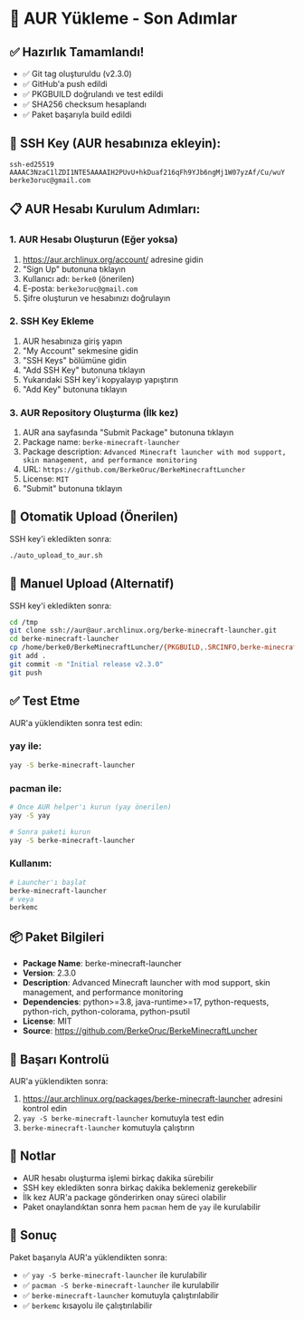 # 🎉 AUR Yükleme - Son Adımlar

## ✅ Hazırlık Tamamlandı!
- ✅ Git tag oluşturuldu (v2.3.0)
- ✅ GitHub'a push edildi
- ✅ PKGBUILD doğrulandı ve test edildi
- ✅ SHA256 checksum hesaplandı
- ✅ Paket başarıyla build edildi

## 🔑 SSH Key (AUR hesabınıza ekleyin):
```
ssh-ed25519 AAAAC3NzaC1lZDI1NTE5AAAAIH2PUvU+hkDuaf216qFh9YJb6ngMj1W07yzAf/Cu/wuY berke3oruc@gmail.com
```

## 📋 AUR Hesabı Kurulum Adımları:

### 1. AUR Hesabı Oluşturun (Eğer yoksa)
1. https://aur.archlinux.org/account/ adresine gidin
2. "Sign Up" butonuna tıklayın
3. Kullanıcı adı: `berke0` (önerilen)
4. E-posta: `berke3oruc@gmail.com`
5. Şifre oluşturun ve hesabınızı doğrulayın

### 2. SSH Key Ekleme
1. AUR hesabınıza giriş yapın
2. "My Account" sekmesine gidin
3. "SSH Keys" bölümüne gidin
4. "Add SSH Key" butonuna tıklayın
5. Yukarıdaki SSH key'i kopyalayıp yapıştırın
6. "Add Key" butonuna tıklayın

### 3. AUR Repository Oluşturma (İlk kez)
1. AUR ana sayfasında "Submit Package" butonuna tıklayın
2. Package name: `berke-minecraft-launcher`
3. Package description: `Advanced Minecraft launcher with mod support, skin management, and performance monitoring`
4. URL: `https://github.com/BerkeOruc/BerkeMinecraftLuncher`
5. License: `MIT`
6. "Submit" butonuna tıklayın

## 🚀 Otomatik Upload (Önerilen)
SSH key'i ekledikten sonra:
```bash
./auto_upload_to_aur.sh
```

## 🔧 Manuel Upload (Alternatif)
SSH key'i ekledikten sonra:
```bash
cd /tmp
git clone ssh://aur@aur.archlinux.org/berke-minecraft-launcher.git
cd berke-minecraft-launcher
cp /home/berke0/BerkeMinecraftLuncher/{PKGBUILD,.SRCINFO,berke-minecraft-launcher.desktop,setup.py} .
git add .
git commit -m "Initial release v2.3.0"
git push
```

## ✅ Test Etme
AUR'a yüklendikten sonra test edin:

### yay ile:
```bash
yay -S berke-minecraft-launcher
```

### pacman ile:
```bash
# Önce AUR helper'ı kurun (yay önerilen)
yay -S yay

# Sonra paketi kurun
yay -S berke-minecraft-launcher
```

### Kullanım:
```bash
# Launcher'ı başlat
berke-minecraft-launcher
# veya
berkemc
```

## 📦 Paket Bilgileri
- **Package Name**: berke-minecraft-launcher
- **Version**: 2.3.0
- **Description**: Advanced Minecraft launcher with mod support, skin management, and performance monitoring
- **Dependencies**: python>=3.8, java-runtime>=17, python-requests, python-rich, python-colorama, python-psutil
- **License**: MIT
- **Source**: https://github.com/BerkeOruc/BerkeMinecraftLuncher

## 🎯 Başarı Kontrolü
AUR'a yüklendikten sonra:
1. https://aur.archlinux.org/packages/berke-minecraft-launcher adresini kontrol edin
2. `yay -S berke-minecraft-launcher` komutuyla test edin
3. `berke-minecraft-launcher` komutuyla çalıştırın

## 📝 Notlar
- AUR hesabı oluşturma işlemi birkaç dakika sürebilir
- SSH key ekledikten sonra birkaç dakika beklemeniz gerekebilir
- İlk kez AUR'a package gönderirken onay süreci olabilir
- Paket onaylandıktan sonra hem `pacman` hem de `yay` ile kurulabilir

## 🎉 Sonuç
Paket başarıyla AUR'a yüklendikten sonra:
- ✅ `yay -S berke-minecraft-launcher` ile kurulabilir
- ✅ `pacman -S berke-minecraft-launcher` ile kurulabilir
- ✅ `berke-minecraft-launcher` komutuyla çalıştırılabilir
- ✅ `berkemc` kısayolu ile çalıştırılabilir
